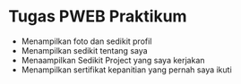 # Tugas PWEB Praktikum
- Menampilkan foto dan sedikit profil 
- Menampilkan sedikit tentang saya 
- Menaampilkan Sedikit Project yang saya kerjakan 
- Menampilkan sertifikat kepanitian yang pernah saya ikuti
